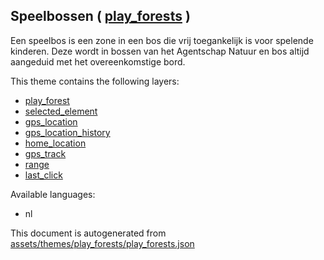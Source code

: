 [//]: # (WARNING: this file is automatically generated. Please find the sources at the bottom and edit those sources)

 Speelbossen ( [play_forests](https://mapcomplete.org/play_forests) ) 
----------------------------------------------------------------------



Een speelbos is een zone in een bos die vrij toegankelijk is voor spelende kinderen. Deze wordt  in bossen van het Agentschap Natuur en bos altijd aangeduid met het overeenkomstige bord.

This theme contains the following layers:



  - [play_forest](../Layers/play_forest.md)
  - [selected_element](../Layers/selected_element.md)
  - [gps_location](../Layers/gps_location.md)
  - [gps_location_history](../Layers/gps_location_history.md)
  - [home_location](../Layers/home_location.md)
  - [gps_track](../Layers/gps_track.md)
  - [range](../Layers/range.md)
  - [last_click](../Layers/last_click.md)


Available languages:



  - nl
 

This document is autogenerated from [assets/themes/play_forests/play_forests.json](https://github.com/pietervdvn/MapComplete/blob/develop/assets/themes/play_forests/play_forests.json)
